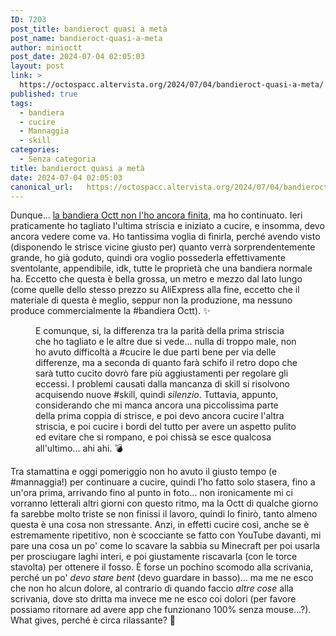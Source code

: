 ```yaml
---
ID: 7203
post_title: bandieroct quasi a metà
post_name: bandieroct-quasi-a-meta
author: minioctt
post_date: 2024-07-04 02:05:03
layout: post
link: >
  https://octospacc.altervista.org/2024/07/04/bandieroct-quasi-a-meta/
published: true
tags:
  - bandiera
  - cucire
  - Mannaggia
  - skill
categories:
  - Senza categoria
title: bandieroct quasi a metà
date: 2024-07-04 02:05:03
canonical_url:   https://octospacc.altervista.org/2024/07/04/bandieroct-quasi-a-meta/
---
```

<!-- wp:paragraph -->
<p>Dunque... <a href="2024/07/02/cucire-esplodo/">la bandiera Octt non l'ho ancora finita</a>, ma ho continuato. Ieri praticamente ho tagliato l'ultima striscia e iniziato a cucire, e insomma, devo ancora vedere come va. Ho tantissima voglia di finirla, perché avendo visto (disponendo le strisce vicine giusto per) quanto verrà sorprendentemente grande, ho già goduto, quindi ora voglio possederla effettivamente sventolante, appendibile, idk, tutte le proprietà che una bandiera normale ha. Eccetto che questa è bella grossa, un metro e mezzo dal lato lungo (come quelle dello stesso prezzo su AliExpress alla fine, eccetto che il materiale di questa è meglio, seppur non la produzione, ma nessuno produce commercialmente la #bandiera Octt). ✨️</p>
<!-- /wp:paragraph -->

<!-- wp:paragraph -->
<p></p>
<!-- /wp:paragraph -->

<!-- wp:image {"id":7204,"sizeSlug":"large","linkDestination":"none"} -->
<figure class="wp-block-image size-large"><img src="{{site.cdnurl}}/assets/uploads/2024/07/img_20240704_0122121412294118780643692-960x720.jpg" alt="" class="wp-image-7204"/><figcaption class="wp-element-caption">E comunque, si, la differenza tra la parità della prima striscia che ho tagliato e le altre due si vede... nulla di troppo male, non ho avuto difficoltà a #cucire le due parti bene per via delle differenze, ma a seconda di quanto farà schifo il retro dopo che sarà tutto cucito dovrò fare più aggiustamenti per regolare gli eccessi. I problemi causati dalla mancanza di skill si risolvono acquisendo nuove #skill, quindi <em>silenzio</em>. Tuttavia, appunto, considerando che mi manca ancora una piccolissima parte della prima coppia di strisce, e poi devo ancora cucire l'altra striscia, e poi cucire i bordi del tutto per avere un aspetto pulito ed evitare che si rompano, e poi chissà se esce qualcosa all'ultimo... ahi ahi. 💣️</figcaption></figure>
<!-- /wp:image -->

<!-- wp:paragraph -->
<p></p>
<!-- /wp:paragraph -->

<!-- wp:paragraph -->
<p>Tra stamattina e oggi pomeriggio non ho avuto il giusto tempo (e #mannaggia!) per continuare a cucire, quindi l'ho fatto solo stasera, fino a un'ora prima, arrivando fino al punto in foto... non ironicamente mi ci vorranno letterali altri giorni con questo ritmo, ma la Octt di qualche giorno fa sarebbe molto triste se non finissi il lavoro, quindi lo finirò, tanto almeno questa è una cosa non stressante. Anzi, in effetti cucire così, anche se è estremamente ripetitivo, non è scocciante se fatto con YouTube davanti, mi pare una cosa un po' come lo scavare la sabbia su Minecraft per poi usarla per prosciugare laghi interi, e poi giustamente riscavarla (con le torce stavolta) per ottenere il fosso. È forse un pochino scomodo alla scrivania, perché un po' <em>devo stare bent</em> (devo guardare in basso)... ma me ne esco che non ho alcun dolore, al contrario di quando faccio <em>altre cose</em> alla scrivania, dove sto dritta ma invece me ne esco coi dolori (per favore possiamo ritornare ad avere app che funzionano 100% senza mouse...?). What gives, perché è circa rilassante? 🤥️</p>
<!-- /wp:paragraph -->